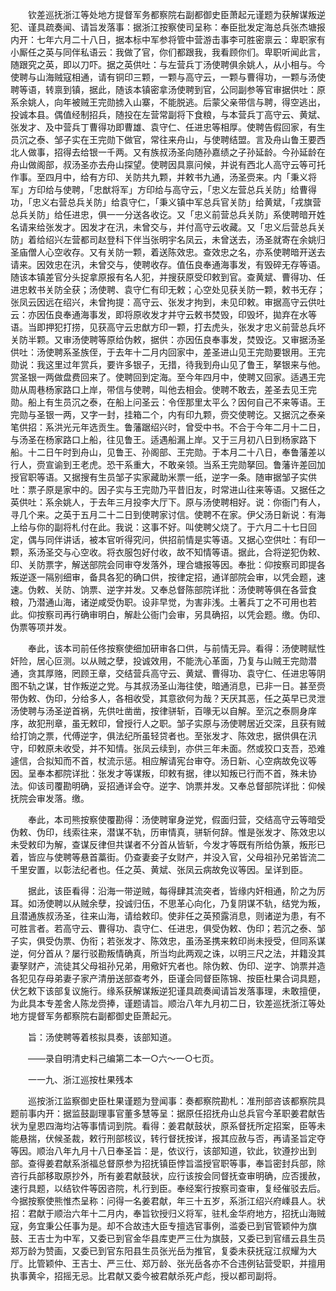 <!-- { "loadSidebar": true } -->
　　钦差巡抚浙江等处地方提督军务都察院右副都御史臣萧起元谨题为获解谋叛逆犯、谨具疏奏闻、请旨发落事：据浙江按察使司呈称：奉臣批发定海总兵张杰塘报内开：七年六月二十八日，据本标中军参将管中营游击事李可胜密禀云：卑职家有小厮任之英与同伴私语云：我做了官，你们都跟我，我看顾你们。卑职听闻此言，随跟究之英，即以刀吓。据之英供吐：与左营兵丁汤使聘俱余姚人，从小相与。今使聘与山海贼寇相通，请有铜印三颗，一颗与高守云，一颗与曹得功，一颗与汤使聘等语，转禀到镇，据此，随该本镇密拿汤使聘到官，公同副参等官审据供吐：原系余姚人，向年被贼王完勋掳入山寨，不能脱逃。后蒙父亲带信与聘，得空逃出，投诚本县。偶值经制招兵，随投在左营常副将下食粮，与本营兵丁高守云、黄斌、张发才、及中营兵丁曹得功即曹雄、袁守仁、任进忠等相厚。使聘告假回家，有生员沉之泰、邹子实在王完勋下做官，常往来舟山，与使聘结盟。言及舟山鲁王要西北人做事，招得去给银一千两。又有族叔汤圣向随孙嘉绩之子孙延龄。今孙延龄在舟山做阁部，叔汤圣亦去舟山探望。使聘因具禀问候，并说有西北人高守云等可托作事。至四月中，给有方印、关防共九颗，并敕书九通，汤圣赍来。内「秉义将军」方印给与使聘，「忠猷将军」方印给与高守云，「忠义左营总兵关防」给曹得功，「忠义右营总兵关防」给袁守仁，「秉义镇中军总兵官关防」给黄斌，「戎旗营总兵关防」给任进忠，俱一一分送各收讫。又「忠义前营总兵关防」系使聘暗开姓名请来给张发才。因发才在汛，未曾交与，并付高守云收藏。又「忠义后营总兵关防」着给绍兴左营都司赵登科下伴当张明宇名凤云，未曾送去，汤圣就寄在余姚归圣庙僧人心空收存。又有关防一颗，着送陈效忠。查效忠之名，亦系使聘暗开送去请来。因效忠在汛，未曾交与，使聘收存。值伍良奉通海事发，有毁碎无存等语。随该本镇差官分头捉拿原报有名人犯，并搜获原受印敕到官。查黄斌、曹得功、任进忠敕书关防全获；汤使聘、袁守仁有印无敕；心空处见获关防一颗，敕书无存；张凤云因远在绍兴，未曾拘提：高守云、张发才拘到，未见印敕。审据高守云供吐云：亦因伍良奉通海事发，即将原收发才并守云敕书焚毁，印毁坏，拋弃在水等语。当即押犯打捞，见获高守云忠猷方印一颗，打去虎头，张发才忠义前营总兵坏关防半颗。又审汤使聘等原给伪敕，据供：亦因伍良奉事发，焚毁讫。又审据汤圣供吐：汤使聘系圣族侄，于去年十二月内回家中，差圣进山见王完勋要银用。王完勋说：我这里过年赏兵，要许多银子，无措，待我到舟山见了鲁王，拏银来与他。赏圣银一两做盘费回来了。使聘回到定海。至今年四月中，使聘又回家。适遇王完勋从周巷杨家路口上岸，带信与使聘，叫他去相会。使聘不敢去，差圣去见王完勋。船上有生员沉之泰，在船上问圣云：令侄那里太平么？因何自己不来等语。王完勋与圣银一两，又字一封，挂箱二个，内有印九颗，赍交使聘讫。又据沉之泰亲笔供招：系洪光元年选贡生。鲁藩踞绍兴时，曾受中书。不合于今年二月十二日，与汤圣在杨家路口上船，往见鲁王。适遇船漏上岸。又于三月初八日到杨家路下船。十二日午时到舟山，见鲁王、孙阁部、王完勋。于本月二十八日，奉鲁藩差以行人，赍宣谕到王老虎。恐干系重大，不敢亲领。当系王完勋拏回。鲁藩许差回加授官职等语。又据搜有生员邹子实家藏助米票一纸，逆字一条。随审据邹子实供吐：票子原是家中的。因子实与王完勋乃平昔旧友，时常进山往来等语。又据任之英供吐：系余姚人，于去年三月投李大厅下。原与汤使聘相好。说：你衙门有人，寻几个来。之英于五月二十二日到使聘家讨信。使聘不在家。伊父汤日新说：有海上给与你的副将札付在此。我说：这事不好。叫使聘父烧了。于六月二十七日回定，偶与同伴讲话，被本官听得究问，供招前情是实等语。又据心空供吐：有印一颗，系汤圣交与心空收。将衣服包好付收，故不知情等语。据此，合将逆犯伪敕、印、关防票字，解送部院会同审夺发落外，理合塘报等因。奉批：仰按察司即提各叛逆逐一隔别细审，备具各犯的确口供，按律定招，通详部院会审，以凭会题，速速。伪敕、关防、饷票、逆字并发。又奉总督陈部院详批：汤使聘等俱在各营食粮，乃潜通山海，诸逆咸受伪职。设非早觉，为害非浅。土著兵丁之不可用也若此。仰按察司再行确审明白，解赴公衙门会审，另具确招，以凭会题。缴。伪印、伪票等项并发。

　　奉此，该本司前任佟按察使细加研审各口供，与前情无异。看得：汤使聘赋性奸险，居心叵测。以从贼之孽，投诚效用，不能洗心革面，乃复与山贼王完勋潜通，贪其厚赂，罔顾王章，交结营兵高守云、黄斌、曹得功、袁守仁、任进忠等阴图不轨之谋，甘作叛逆之党。与其叔汤圣山海往使，暗通消息，已非一日。甚至赍带伪敕、伪印，分给多人，各相收受，其意欲何为哉？天厌其恶，任之英早已灵泄汤使聘与汤圣逆首祸，先供吐凿凿，按律骈斩，百喙无以自解。至沉之泰厕身庠序，故犯刑章，虽无敕印，曾授行人之职。邹子实原与汤使聘居近交深，且获有贼给打饷之票，代傅逆字，俱法纪所虽轻贷者也。至张发才、陈效忠，据供俱在汛守，印敕原未收受，并不知情。张凤云续到，亦供三年未面。然或狡口支吾，恐难遽信，合拟知而不首，杖流示惩。相应解请宪台审夺。汤日新、心空病故免议等因。呈奉本都院详批：张发才等谋叛，印敕有据，律以知叛已行而不首，殊未协法。仰该司覆勘明确，妥招通详会夺。逆字、饷票并发。又奉总督部院详批：仰候抚院会审发落。缴。

　　奉此，本司熊按察使覆勘得：汤使聘窜身逆党，假面归营，交结高守云等暗受伪敕、伪印，线索往来，潜谋不轨，历审情真，骈斩何辞。惟是张发才、陈效忠以未受敕印为解，查谋反律但共谋者不分首从皆斩，今发才等既有所给伪篆，叛形已着，皆应与使聘等悬首藁街。仍查妻妾子女财产，并没入官，父母祖孙兄弟皆流二千里安置，以彰法纪者也。任之英、黄斌、张凤云病故免议等因。呈详到臣。

　　据此，该臣看得：沿海一带逆贼，每得肆其流突者，皆缘内奸相通，阶之为厉耳。如汤使聘以从贼余孽，投诚归伍，不思革心向化，乃复阴谋不轨，结党为叛，且潜通族叔汤圣，往来山海，请给敕印。使非任之英预露消息，则诸逆为患，有不可胜言者。若高守云、曹得功、袁守仁、任进忠，俱受伪敕、伪印；若沉之泰、邹子实，俱受伪票、伪衔；若张发才、陈效忠，虽汤圣携来敕印尚未授受，但同系谋逆，何分首从？屡行驳勘叛情确真，所当均此两观之诛，以明三尺之法，并籍没其妻孥财产，流徒其父母祖孙兄弟，用儆奸宄者也。除伪敕、伪印、逆字、饷票并造各犯见存母弟妻子家产清册送部查考外，臣谨会同督臣陈锦、按臣杜果合词具题，伏乞敕下该部复议施行。缘系获解谋叛逆犯谨具疏奏闻请旨发落事理，未敢擅便，为此具本专差舍人陈龙赍捧，谨题请旨。顺治八年九月初二日，钦差巡抚浙江等处地方提督军务都察院右副都御史臣萧起元。

　　旨：汤使聘等着核拟具奏，该部知道。

　　——录自明清史料己编第二本一○六～一○七页。

　　一一九、浙江巡按杜果残本

　　巡按浙江监察御史臣杜果谨题为登闻事：奏都察院勘札：准刑部咨该都察院具题前事内开：据监鼓副理事官董多慧等呈：据原任招抚舟山总兵官今革职姜君献告状为皇恩四海均沾等事情词到院。看得：姜君献鼓状，原系督抚所定招案，臣等未能悬揣，伏候圣裁，敕行刑部核议，转行督抚按详，报其应赦与否，再请圣旨定夺等因。顺治八年九月十八日奉圣旨：是，依议行，该部知道，钦此，钦遵抄出到部。查得姜君献系浙福总督原参为招抚镇臣悖旨滥授官职等事，奉旨密封兵部，除咨行兵部移取原抄外，所有姜君献鼓状，应行该按会同督抚查审明确，应否援赦，速行具题，以结钦件等因咨院，札行到臣。奉经案行按察司查审，复经催驳去后。今据按察使熊惟杰呈称：问得一名姜君献，年三十五岁，系浙江绍兴府嵊县人。状招：君献于顺治六年十二月内，奉旨钦授归义将军，驻札金华府地方，招抚山海贼寇，务宜秉公任事为是。却不合故违大臣专擅选官事例，滥委已到官管颖仲为旗鼓、王吉士为中军，又委已到官金华县库吏严三仕为旗鼓，又委已到官缙云县生员郑万龄为赞画，又委已到官东阳县生员张光岳为推官，复委未获抚寇江叔耀为大厅。比管颖仲、王吉士、严三仕、郑万龄、张光岳各亦不合违例钻营受职，并擅用执事黄伞，招摇无忌。比君献又委今被君献杀死卢彪，授以都司副将。

